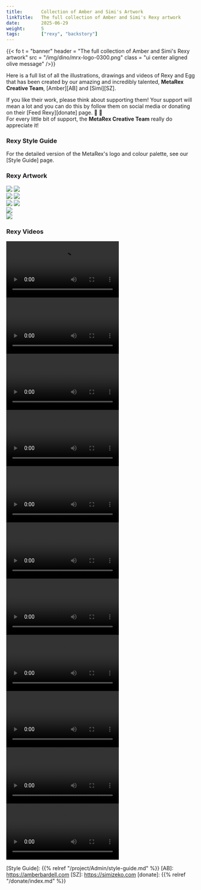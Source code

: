 ```yaml
---
title:       Collection of Amber and Simi's Artwork
linkTitle:   The full collection of Amber and Simi's Rexy artwork
date:        2025-06-29   
weight:      5
tags:        ["rexy", "backstory"]
---
```


{{< fo t = "banner"
    header = "The full collection of Amber and Simi's Rexy artwork"
    src = "/img/dino/mrx-logo-0300.png" 
    class = "ui center aligned olive message"
/>}}

Here is a full list of all the illustrations, drawings and videos of Rexy and Egg that has been created by our amazing and incredibly talented, **MetaRex Creative Team**, [Amber][AB] and [Simi][SZ]. 

If you like their work, please think about supporting them!  Your support will mean a lot and you can do this by follow them on social media or donating on their [Feed Rexy][donate] page.  🍰 🦖   
For every little bit of support, the **MetaRex Creative Team** really do appreciate it!



### Rexy Style Guide

For the detailed version of the MetaRex's logo and colour palette, see our [Style Guide] page.  

### Rexy Artwork

<div class="ui grid">
  <div class="five column row">
    <div class="column">
      <img src="/img/dino/donate-feed-rexy-cake.png">
      <img src="/img/dino/dino-artwork/rexy-2.png">
    </div>
    <div class="column">
      <img src="/img/dino/donate-rexy-coffee-cup.png">
      <img src="/img/dino/dino-artwork/rexy-3.png">
    </div>
    <div class="column">
      <img src="/img/dino/rexy-benefits.png">
      <img src="/img/dino/mrx-logo-0800.jpg">
    </div>
    <div class="column">
      <img src="/img/dino/rexy-case-study.png">
    </div>
    <div class="column">
      <img src="/img/dino/rexy-what-does-it-do.png">
    </div>
</div>


### Rexy Videos 

<div class="ui equal width grid">
  <div class="column">
   <video class = "ui image"
       src="/meeja/mrx3-roar.mp4">
   </div>
  <div class="column">
   <video class = "ui image"
      src="/meeja/mrx13-butterfly.mp4">
  </div>
  <div class="column">
   <video class = "ui image"
      src="/meeja/mrx4-fish.mp4">
  </div>
  <div class="column">
    <video class = "ui image"
      src="/meeja/mrx2-fire.mp4">
  </div>
  <div class="ui equal width grid ">
   <div class="column">
    <video class = "ui image"
        src="/meeja/mrx1-beach.mp4">
  </div>
  <div class="column">
    <video class = "ui image"
        src="/meeja/mrx6-run .mp4">
  </div>
  <div class="column">
    <video class = "ui image"
        src="/meeja/mrx7-volcano.mp4">
  </div>
  <div class="ui equal width grid">
   <div class="column">
    <video class = "ui image"
       src="/meeja/mrx8-tail.mp4">
  </div>
  <div class="column">
   <video class = "ui image"
       src="/meeja/mrx12-ice.mp4">
  </div>
  <div class="column">
   <video class = "ui image"
       src="/meeja/mrx11-lagoon.mp4">
  </div>
  <div class="column">
   <video class = "ui image"
       src="/meeja/mrx10-meadow.mp4">
  </div>
</div>



[Style Guide]:  {{% relref "/project/Admin/style-guide.md" %}}
[AB]:      https://amberbardell.com
[SZ]:      https://simizeko.com
[donate]:  {{% relref "/donate/index.md" %}}